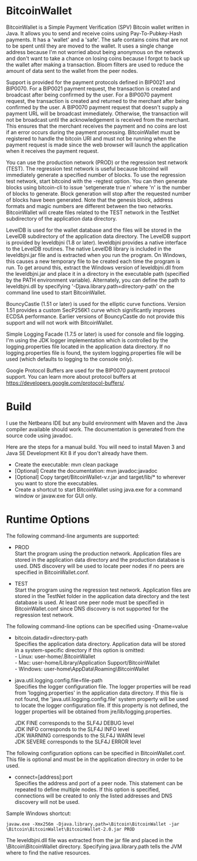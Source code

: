BitcoinWallet
=============

BitcoinWallet is a Simple Payment Verification (SPV) Bitcoin wallet written in Java.  It allows you to send and receive coins using Pay-To-Pubkey-Hash payments.  It has a 'wallet' and a 'safe'.  The safe contains coins that are not to be spent until they are moved to the wallet.  It uses a single change address because I'm not worried about being anonymous on the network and don't want to take a chance on losing coins because I forgot to back up the wallet after making a transaction.  Bloom filters are used to reduce the amount of data sent to the wallet from the peer nodes.

Support is provided for the payment protocols defined in BIP0021 and BIP0070.  For a BIP0021 payment request, the transaction is created and broadcast after being confirmed by the user.  For a BIP0070 payment request, the transaction is created and returned to the merchant after being confirmed by the user.  A BIP0070 payment request that doesn't supply a payment URL will be broadcast immediately.  Otherwise, the transaction will not be broadcast until the acknowledgement is received from the merchant.  This ensures that the merchant receives the payment and no coins are lost if an error occurs during the payment processing.  BitcoinWallet must be registered to handle the bitcoin URI and must not be running when the payment request is made since the web browser will launch the application when it receives the payment request.

You can use the production network (PROD) or the regression test network (TEST).  The regression test network is useful because bitcoind will immediately generate a specified number of blocks.  To use the regression test network, start bitcoind with the -regtest option.  You can then generate blocks using bitcoin-cli to issue 'setgenerate true n' where 'n' is the number of blocks to generate.  Block generation will stop after the requested number of blocks have been generated.  Note that the genesis block, address formats and magic numbers are different between the two networks.  BitcoinWallet will create files related to the TEST network in the TestNet subdirectory of the application data directory.

LevelDB is used for the wallet database and the files will be stored in the LevelDB subdirectory of the application data directory.  The LevelDB support is provided by leveldbjni (1.8 or later).  leveldbjni provides a native interface to the LevelDB routines.  The native LevelDB library is included in the leveldbjni.jar file and is extracted when you run the program.  On Windows, this causes a new temporary file to be created each time the program is run.  To get around this, extract the Windows version of leveldbjni.dll from the leveldbjni.jar and place it in a directory in the executable path (specified by the PATH environment variable).  Alternately, you can define the path to leveldbjni.dll by specifying '-Djava.library.path=directory-path' on the command line used to start BitcoinWallet.

BouncyCastle (1.51 or later) is used for the elliptic curve functions.  Version 1.51 provides a custom SecP256K1 curve which significantly improves ECDSA performance.  Earlier versions of BouncyCastle do not provide this support and will not work with BitcoinWallet.

Simple Logging Facade (1.7.5 or later) is used for console and file logging.  I'm using the JDK logger implementation which is controlled by the logging.properties file located in the application data directory.  If no logging.properties file is found, the system logging.properties file will be used (which defaults to logging to the console only).

Google Protocol Buffers are used for the BIP0070 payment protocol support.  You can learn more about protocol buffers at https://developers.google.com/protocol-buffers/.


Build
=====

I use the Netbeans IDE but any build environment with Maven and the Java compiler available should work.  The documentation is generated from the source code using javadoc.

Here are the steps for a manual build.  You will need to install Maven 3 and Java SE Development Kit 8 if you don't already have them.

  - Create the executable: mvn clean package
  - [Optional] Create the documentation: mvn javadoc:javadoc
  - [Optional] Copy target/BitcoinWallet-v.r.jar and target/lib/* to wherever you want to store the executables.
  - Create a shortcut to start BitcoinWallet using java.exe for a command window or javaw.exe for GUI only. 


Runtime Options
===============

The following command-line arguments are supported:
	
  - PROD	
    Start the program using the production network. Application files are stored in the application data directory and the production database is used. DNS discovery will be used to locate peer nodes if no peers are specified in BitcoinWallet.conf.
	
  - TEST	
    Start the program using the regression test network. Application files are stored in the TestNet folder in the application data directory and the test database is used. At least one peer node must be specified in BitcoinWallet.conf since DNS discovery is not supported for the regression test network.

The following command-line options can be specified using -Dname=value

  - bitcoin.datadir=directory-path		
    Specifies the application data directory. Application data will be stored in a system-specific directory if this option is omitted:		
	    - Linux: user-home/.BitcoinWallet	
		- Mac: user-home/Library/Application Support/BitcoinWallet	
		- Windows: user-home\AppData\Roaming\BitcoinWallet	
	
  - java.util.logging.config.file=file-path		
    Specifies the logger configuration file. The logger properties will be read from 'logging.properties' in the application data directory. If this file is not found, the 'java.util.logging.config.file' system property will be used to locate the logger configuration file. If this property is not defined, the logger properties will be obtained from jre/lib/logging.properties.
	
    JDK FINE corresponds to the SLF4J DEBUG level	
	JDK INFO corresponds to the SLF4J INFO level	
	JDK WARNING corresponds to the SLF4J WARN level		
	JDK SEVERE corresponds to the SLF4J ERROR level		

The following configuration options can be specified in BitcoinWallet.conf.  This file is optional and must be in the application directory in order to be used.	

  - connect=[address]:port		
	Specifies the address and port of a peer node.  This statement can be repeated to define multiple nodes.  If this option is specified, connections will be created to only the listed addresses and DNS discovery will not be used.
		
Sample Windows shortcut:	

	javaw.exe -Xmx256m -Djava.library.path=\Bitcoin\BitcoinWallet -jar \Bitcoin\BitcoinWallet\BitcoinWallet-2.0.jar PROD

The leveldbjni.dll file was extracted from the jar file and placed in the \Bitcoin\BitcoinWallet directory.  Specifying java.library.path tells the JVM where to find the native resources.
